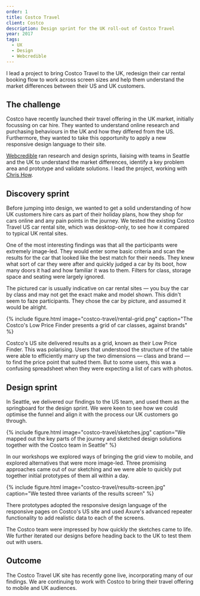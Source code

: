 ```yaml
---
order: 1
title: Costco Travel
client: Costco
description: Design sprint for the UK roll-out of Costco Travel
year: 2017
tags:
  - UX
  - Design
  - Webcredible
---
```


I lead a project to bring Costco Travel to the UK, redesign their car rental booking flow to work across screen sizes and help them understand the market differences between their US and UK customers.

## The challenge

Costco have recently launched their travel offering in the UK market, initially focussing on car hire. They wanted to understand online research and purchasing behaviours in the UK and how they differed from the US. Furthermore, they wanted to take this opportunity to apply a new responsive design language to their site.

[Webcredible][webc] ran research and design sprints, liaising with teams in Seattle and the UK to understand the market differences, identify a key problem area and prototype and validate solutions. I lead the project, working with [Chris How][chris].

## Discovery sprint

Before jumping into design, we wanted to get a solid understanding of how UK customers hire cars as part of their holiday plans, how they shop for cars online and any pain points in the journey. We tested the existing Costco Travel US car rental site, which was desktop-only, to see how it compared to typical UK rental sites.

One of the most interesting findings was that all the participants were extremely image-led. They would enter some basic criteria and scan the results for the car that looked like the best match for their needs. They knew what sort of car they were after and quickly judged a car by its boot, how many doors it had and how familiar it was to them. Filters for class, storage space and seating were largely ignored.

The pictured car is usually indicative on car rental sites — you buy the car by class and may not get the exact make and model shown. This didn't seem to faze participants. They chose the car by picture, and assumed it would be alright.

{% include figure.html
  image="costco-travel/rental-grid.png"
  caption="The Costco's Low Price Finder presents a grid of car classes, against brands"
%}

Costco's US site delivered results as a grid, known as their Low Price Finder. This was polarising. Users that understood the structure of the table were able to efficiently marry up the two dimensions — class and brand — to find the price point that suited them. But to some users, this was a confusing spreadsheet when they were expecting a list of cars with photos.

## Design sprint

In Seattle, we delivered our findings to the US team, and used them as the springboard for the design sprint. We were keen to see how we could optimise the funnel and align it with the process our UK customers go through.

{% include figure.html
  image="costco-travel/sketches.jpg"
  caption="We mapped out the key parts of the journey and sketched design solutions together with the Costco team in Seattle"
%}

In our workshops we explored ways of bringing the grid view to mobile, and explored alternatives that were more image-led. Three promising approaches came out of our sketching and we were able to quickly put together initial prototypes of them all within a day.

{% include figure.html
  image="costco-travel/results-screen.jpg"
  caption="We tested three variants of the results screen"
%}

There prototypes adopted the responsive design language of the responsive pages on Costco's US site and used Axure's advanced repeater functionality to add realistic data to each of the screens.

The Costco team were impressed by how quickly the sketches came to life. We further iterated our designs before heading back to the UK to test them out with users.

## Outcome

The Costco Travel UK site has recently gone live, incorporating many of our findings. We are continuing to work with Costco to bring their travel offering to mobile and UK audiences.

[webc]: http://www.webcredible.com
[chris]: https://www.linkedin.com/in/chrishow/
